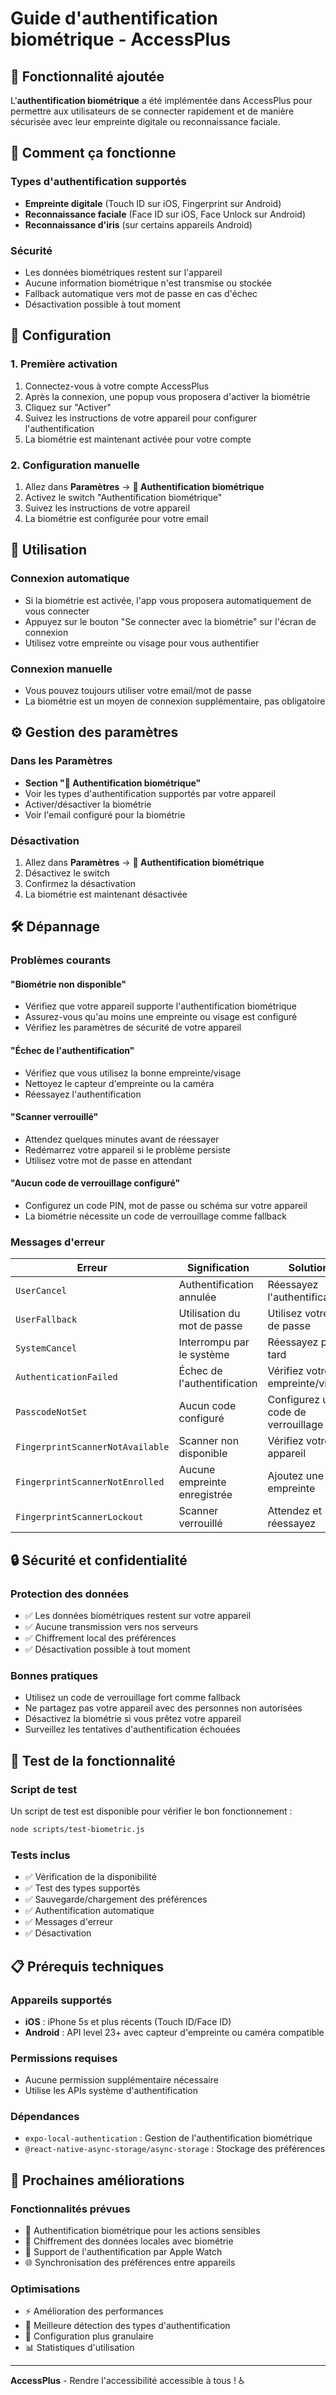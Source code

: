 # Guide d'authentification biométrique - AccessPlus

## 🎯 Fonctionnalité ajoutée

L'**authentification biométrique** a été implémentée dans AccessPlus pour permettre aux utilisateurs de se connecter rapidement et de manière sécurisée avec leur empreinte digitale ou reconnaissance faciale.

## 🔐 Comment ça fonctionne

### **Types d'authentification supportés**
- **Empreinte digitale** (Touch ID sur iOS, Fingerprint sur Android)
- **Reconnaissance faciale** (Face ID sur iOS, Face Unlock sur Android)
- **Reconnaissance d'iris** (sur certains appareils Android)

### **Sécurité**
- Les données biométriques restent sur l'appareil
- Aucune information biométrique n'est transmise ou stockée
- Fallback automatique vers mot de passe en cas d'échec
- Désactivation possible à tout moment

## 📱 Configuration

### **1. Première activation**
1. Connectez-vous à votre compte AccessPlus
2. Après la connexion, une popup vous proposera d'activer la biométrie
3. Cliquez sur "Activer"
4. Suivez les instructions de votre appareil pour configurer l'authentification
5. La biométrie est maintenant activée pour votre compte

### **2. Configuration manuelle**
1. Allez dans **Paramètres** → **🔐 Authentification biométrique**
2. Activez le switch "Authentification biométrique"
3. Suivez les instructions de votre appareil
4. La biométrie est configurée pour votre email

## 🔄 Utilisation

### **Connexion automatique**
- Si la biométrie est activée, l'app vous proposera automatiquement de vous connecter
- Appuyez sur le bouton "Se connecter avec la biométrie" sur l'écran de connexion
- Utilisez votre empreinte ou visage pour vous authentifier

### **Connexion manuelle**
- Vous pouvez toujours utiliser votre email/mot de passe
- La biométrie est un moyen de connexion supplémentaire, pas obligatoire

## ⚙️ Gestion des paramètres

### **Dans les Paramètres**
- **Section "🔐 Authentification biométrique"**
- Voir les types d'authentification supportés par votre appareil
- Activer/désactiver la biométrie
- Voir l'email configuré pour la biométrie

### **Désactivation**
1. Allez dans **Paramètres** → **🔐 Authentification biométrique**
2. Désactivez le switch
3. Confirmez la désactivation
4. La biométrie est maintenant désactivée

## 🛠️ Dépannage

### **Problèmes courants**

#### **"Biométrie non disponible"**
- Vérifiez que votre appareil supporte l'authentification biométrique
- Assurez-vous qu'au moins une empreinte ou visage est configuré
- Vérifiez les paramètres de sécurité de votre appareil

#### **"Échec de l'authentification"**
- Vérifiez que vous utilisez la bonne empreinte/visage
- Nettoyez le capteur d'empreinte ou la caméra
- Réessayez l'authentification

#### **"Scanner verrouillé"**
- Attendez quelques minutes avant de réessayer
- Redémarrez votre appareil si le problème persiste
- Utilisez votre mot de passe en attendant

#### **"Aucun code de verrouillage configuré"**
- Configurez un code PIN, mot de passe ou schéma sur votre appareil
- La biométrie nécessite un code de verrouillage comme fallback

### **Messages d'erreur**

| Erreur | Signification | Solution |
|--------|---------------|----------|
| `UserCancel` | Authentification annulée | Réessayez l'authentification |
| `UserFallback` | Utilisation du mot de passe | Utilisez votre mot de passe |
| `SystemCancel` | Interrompu par le système | Réessayez plus tard |
| `AuthenticationFailed` | Échec de l'authentification | Vérifiez votre empreinte/visage |
| `PasscodeNotSet` | Aucun code configuré | Configurez un code de verrouillage |
| `FingerprintScannerNotAvailable` | Scanner non disponible | Vérifiez votre appareil |
| `FingerprintScannerNotEnrolled` | Aucune empreinte enregistrée | Ajoutez une empreinte |
| `FingerprintScannerLockout` | Scanner verrouillé | Attendez et réessayez |

## 🔒 Sécurité et confidentialité

### **Protection des données**
- ✅ Les données biométriques restent sur votre appareil
- ✅ Aucune transmission vers nos serveurs
- ✅ Chiffrement local des préférences
- ✅ Désactivation possible à tout moment

### **Bonnes pratiques**
- Utilisez un code de verrouillage fort comme fallback
- Ne partagez pas votre appareil avec des personnes non autorisées
- Désactivez la biométrie si vous prêtez votre appareil
- Surveillez les tentatives d'authentification échouées

## 🧪 Test de la fonctionnalité

### **Script de test**
Un script de test est disponible pour vérifier le bon fonctionnement :

```bash
node scripts/test-biometric.js
```

### **Tests inclus**
- ✅ Vérification de la disponibilité
- ✅ Test des types supportés
- ✅ Sauvegarde/chargement des préférences
- ✅ Authentification automatique
- ✅ Messages d'erreur
- ✅ Désactivation

## 📋 Prérequis techniques

### **Appareils supportés**
- **iOS** : iPhone 5s et plus récents (Touch ID/Face ID)
- **Android** : API level 23+ avec capteur d'empreinte ou caméra compatible

### **Permissions requises**
- Aucune permission supplémentaire nécessaire
- Utilise les APIs système d'authentification

### **Dépendances**
- `expo-local-authentication` : Gestion de l'authentification biométrique
- `@react-native-async-storage/async-storage` : Stockage des préférences

## 🚀 Prochaines améliorations

### **Fonctionnalités prévues**
- 🔄 Authentification biométrique pour les actions sensibles
- 🔐 Chiffrement des données locales avec biométrie
- 📱 Support de l'authentification par Apple Watch
- 🌐 Synchronisation des préférences entre appareils

### **Optimisations**
- ⚡ Amélioration des performances
- 🎯 Meilleure détection des types d'authentification
- 🔧 Configuration plus granulaire
- 📊 Statistiques d'utilisation

---

**AccessPlus** - Rendre l'accessibilité accessible à tous ! ♿ 